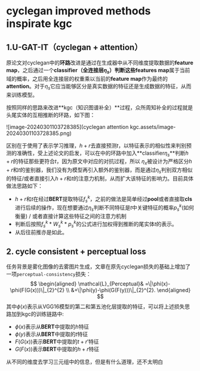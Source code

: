 # cyclegan improved methods inspirate kgc



## 1.U-GAT-IT（cyclegan + attention）

原论文对cyclegan中的**环路**改进是通过在生成器中从不同维度提取数据的**feature map**，之后通过一个**classifier（全连接层$\eta_s$）**判断这些**features map**属于当前域的概率，之后用全连接层的权重乘以当前的**feature map**作为最终的**attention**。对于$\eta_s$它应当能够区分是真实数据的特征还是生成数据的特征，从而来训练模型。

按照同样的思路来改进**kgc（知识图谱补全）**过程，众所周知补全的过程就是头尾实体的互相推断的环路，如下图：

![image-20240301103728385](cyclegan attention kgc.assets/image-20240301103728385.png)

区别在于使用了表示学习推理，$h+r$去直接预测$t$，以特征表示的相似性来判别预测的准确性，受上述论文的启发，可以在中的环路中加入**classifier$\eta_s$**判断$h + r$的特征那些更符合$t$，因为原文中对应的对抗过程，所以 $\eta_x$被设计为严格区分$h+r$和$t$的鉴别器，我们没有为模型再引入额外的鉴别器，而是通过$\eta_s$判别双方相似的特征/或者直接引入$h+r$和$t$的注意力机制，从而扩大该特征的影响力。目前具体做法思路如下：

- $h+r$和$t$在经过**BERT**提取特征$f^k_s$，之前的做法是简单经过**pool**或者直接取**cls**进行后续的操作，现在想要通过$\eta_s$判断不同特征是$t$中关键特征的概率$p^k_s$(如何衡量) / 或者直接计算这些特征之间的注意力机制
- 判断后按照$f^k_s * W^k_s * p^k_s$的公式进行加权得到推断的尾实体$t$的表示。
- 从后往前推亦是如此。



## 2. cycle consistent + perceptual loss

任务背景是雾化图像的去雾图片生成，文章在原先cyclegan损失的基础上增加了一项`perceptual-consistency`损失：
$$
\begin{aligned}
\mathcal{L}_{Perceptual}& =\|\phi(x)-\phi(F(G(x)))\|_{2}^{2}  \\
&+\|\phi(y)-\phi(G(F(y)))\|_{2}^{2}.
\end{aligned}
$$
其中$\phi(x)$表示从VGG16模型的第二和第五池化层提取的特征，可以将上述损失思路加到kgc的训练链路中:

- $\phi(x)$表示从**BERT**中提取的$h$特征
- $\phi(y)$表示从**BERT**中提取的$t$特征
- $F(G(x))$表示**BERT**中提取的$t + r'$特征
- $G(F(x))$表示**BERT**中提取的$h + r$特征

从不同的维度去学习三元组中的信息，但是有什么道理，还不太明白
